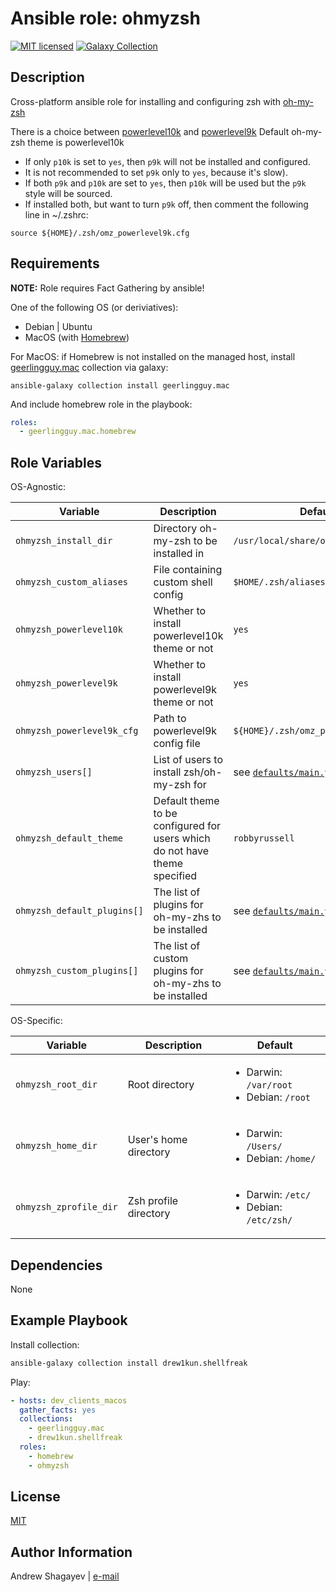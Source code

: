 # Ansible role: ohmyzsh

[![MIT licensed][mit-badge]][mit-link]
[![Galaxy Collection][collection-badge]][galaxy-link]

Description
----

Cross-platform ansible role for installing and configuring zsh with [oh-my-zsh][ohmyzsh]

There is a choice between [powerlevel10k][powerlevel10k] and [powerlevel9k][powerlevel9k]
Default oh-my-zsh theme is powerlevel10k

- If only `p10k` is set to `yes`, then `p9k` will not be installed and configured.
- It is not recommended to set `p9k` only to `yes`, because it's slow).
- If both `p9k` and `p10k` are set to `yes`, then `p10k` will be used but the `p9k` style will be sourced.
- If installed both, but want to turn `p9k` off, then comment the following line in ~/.zshrc:

```
source ${HOME}/.zsh/omz_powerlevel9k.cfg
```

Requirements
----

**NOTE:** Role requires Fact Gathering by ansible!

One of the following OS (or deriviatives):

 - Debian | Ubuntu
 - MacOS (with [Homebrew][homebrew])

For MacOS:
if Homebrew is not installed on the managed host, install [geerlingguy.mac][geerlingguy-mac] collection via galaxy:

```
ansible-galaxy collection install geerlingguy.mac
```

And include homebrew role in the playbook:

```yaml
roles:
  - geerlingguy.mac.homebrew
```

Role Variables
----
OS-Agnostic:

| Variable | Description | Default |
|----------|-------------|---------|
| `ohmyzsh_install_dir` | Directory oh-my-zsh to be installed in | `/usr/local/share/ohmyzsh` |
| `ohmyzsh_custom_aliases` | File containing custom shell config | `$HOME/.zsh/aliases.local` |
| `ohmyzsh_powerlevel10k` | Whether to install powerlevel10k theme or not | `yes` |
| `ohmyzsh_powerlevel9k` | Whether to install powerlevel9k theme or not | `yes` |
| `ohmyzsh_powerlevel9k_cfg` | Path to powerlevel9k config file | `${HOME}/.zsh/omz_powerlevel9k.cfg` |
| `ohmyzsh_users[]` | List of users to install zsh/oh-my-zsh for | see [`defaults/main.yml`](defaults/main.yml) |
| `ohmyzsh_default_theme` | Default theme to be configured for users which do not have theme specified | `robbyrussell` |
| `ohmyzsh_default_plugins[]` | The list of plugins for oh-my-zhs to be installed | see [`defaults/main.yml`](defaults/main.yml) |
| `ohmyzsh_custom_plugins[]` | The list of custom plugins for oh-my-zhs to be installed | see [`defaults/main.yml`](defaults/main.yml) |

OS-Specific:

| Variable | Description | Default |
|----------|-------------|---------|
| `ohmyzsh_root_dir` | Root directory | <ul><li>Darwin: `/var/root`</li><li>Debian: `/root`</li></ul> |
| `ohmyzsh_home_dir` | User's home directory | <ul><li>Darwin: `/Users/`</li><li>Debian: `/home/`</li></ul> |
| `ohmyzsh_zprofile_dir` | Zsh profile directory | <ul><li>Darwin: `/etc/`</li><li>Debian: `/etc/zsh/`</li></ul> |

Dependencies
----

None

Example Playbook
----
Install collection:

```bash
ansible-galaxy collection install drew1kun.shellfreak
```

Play:

```yaml
- hosts: dev_clients_macos
  gather_facts: yes
  collections:
    - geerlingguy.mac
    - drew1kun.shellfreak
  roles:
    - homebrew
    - ohmyzsh
```

License
----

[MIT][mit-link]

Author Information
----

Andrew Shagayev | [e-mail](mailto:drewshg@gmail.com)

[collection-badge]:https://img.shields.io/badge/collection-drew1kun.shellfreak-green.svg

[galaxy-link]:https://galaxy.ansible.com/drew1kun/shellfreak/

[mit-badge]:https://img.shields.io/badge/license-MIT-blue.svg

[mit-link]:https://raw.githubusercontent.com/drew1kun/ansible-collection-shellfreak/main/LICENSE

[homebrew]:http://brew.sh/

[geerlingguy-mac]:https://github.com/geerlingguy/ansible-collection-mac

[ohmyzsh]:https://github.com/robbyrussell/oh-my-zsh
[powerlevel9k]: https://github.com/bhilburn/powerlevel9k

[powerlevel10k]:https://github.com/romkatv/powerlevel10k